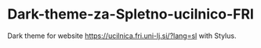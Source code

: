 # Dark-theme-za-Spletno-ucilnico-FRI
Dark theme for website https://ucilnica.fri.uni-lj.si/?lang=sl with Stylus.

